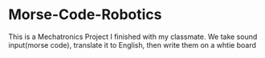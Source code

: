 # Morse-Code-Robotics
This is a Mechatronics Project I finished with my classmate. We take sound input(morse code), translate it to English, then write them on a whtie board
